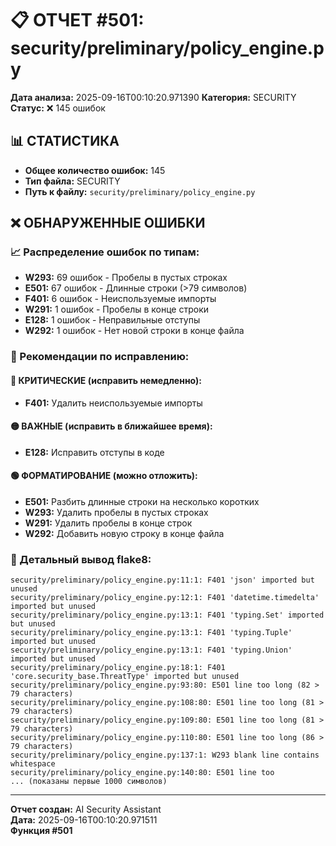 # 📋 ОТЧЕТ #501: security/preliminary/policy_engine.py

**Дата анализа:** 2025-09-16T00:10:20.971390
**Категория:** SECURITY
**Статус:** ❌ 145 ошибок

## 📊 СТАТИСТИКА

- **Общее количество ошибок:** 145
- **Тип файла:** SECURITY
- **Путь к файлу:** `security/preliminary/policy_engine.py`

## ❌ ОБНАРУЖЕННЫЕ ОШИБКИ

### 📈 Распределение ошибок по типам:

- **W293:** 69 ошибок - Пробелы в пустых строках
- **E501:** 67 ошибок - Длинные строки (>79 символов)
- **F401:** 6 ошибок - Неиспользуемые импорты
- **W291:** 1 ошибок - Пробелы в конце строки
- **E128:** 1 ошибок - Неправильные отступы
- **W292:** 1 ошибок - Нет новой строки в конце файла

### 🎯 Рекомендации по исправлению:

#### 🔴 КРИТИЧЕСКИЕ (исправить немедленно):
- **F401:** Удалить неиспользуемые импорты

#### 🟡 ВАЖНЫЕ (исправить в ближайшее время):
- **E128:** Исправить отступы в коде

#### 🟢 ФОРМАТИРОВАНИЕ (можно отложить):
- **E501:** Разбить длинные строки на несколько коротких
- **W293:** Удалить пробелы в пустых строках
- **W291:** Удалить пробелы в конце строк
- **W292:** Добавить новую строку в конце файла

### 📝 Детальный вывод flake8:

```
security/preliminary/policy_engine.py:11:1: F401 'json' imported but unused
security/preliminary/policy_engine.py:12:1: F401 'datetime.timedelta' imported but unused
security/preliminary/policy_engine.py:13:1: F401 'typing.Set' imported but unused
security/preliminary/policy_engine.py:13:1: F401 'typing.Tuple' imported but unused
security/preliminary/policy_engine.py:13:1: F401 'typing.Union' imported but unused
security/preliminary/policy_engine.py:18:1: F401 'core.security_base.ThreatType' imported but unused
security/preliminary/policy_engine.py:93:80: E501 line too long (82 > 79 characters)
security/preliminary/policy_engine.py:108:80: E501 line too long (81 > 79 characters)
security/preliminary/policy_engine.py:109:80: E501 line too long (81 > 79 characters)
security/preliminary/policy_engine.py:110:80: E501 line too long (86 > 79 characters)
security/preliminary/policy_engine.py:137:1: W293 blank line contains whitespace
security/preliminary/policy_engine.py:140:80: E501 line too
... (показаны первые 1000 символов)
```

---
**Отчет создан:** AI Security Assistant  
**Дата:** 2025-09-16T00:10:20.971511  
**Функция #501**

